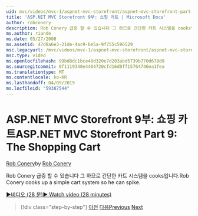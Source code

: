 ```yaml
---
uid: mvc/videos/mvc-1/aspnet-mvc-storefront/aspnet-mvc-storefront-part-9-the-shopping-cart
title: 'ASP.NET MVC Storefront 9부: 쇼핑 카트 | Microsoft Docs'
author: robconery
description: Rob Conery 급증 할 수 있습니다 그 하므로 간단한 카트 시스템을 cooks입니다.
ms.author: riande
ms.date: 05/27/2008
ms.assetid: 47d8a6e3-21de-4ac9-be5a-9f755c596529
msc.legacyurl: /mvc/videos/mvc-1/aspnet-mvc-storefront/aspnet-mvc-storefront-part-9-the-shopping-cart
msc.type: video
ms.openlocfilehash: 99bd8dc1bce48d320e7d203abd5739b770d678d9
ms.sourcegitcommit: 0f1119340e4464720cfd16d0ff15764746ea1fea
ms.translationtype: MT
ms.contentlocale: ko-KR
ms.lasthandoff: 04/09/2019
ms.locfileid: "59387544"
---
```

# <a name="aspnet-mvc-storefront-part-9-the-shopping-cart"></a><span data-ttu-id="0557f-103">ASP.NET MVC Storefront 9부: 쇼핑 카트</span><span class="sxs-lookup"><span data-stu-id="0557f-103">ASP.NET MVC Storefront Part 9: The Shopping Cart</span></span>

<span data-ttu-id="0557f-104">[Rob Conery](https://github.com/robconery)</span><span class="sxs-lookup"><span data-stu-id="0557f-104">by [Rob Conery](https://github.com/robconery)</span></span>

<span data-ttu-id="0557f-105">Rob Conery 급증 할 수 있습니다 그 하므로 간단한 카트 시스템을 cooks입니다.</span><span class="sxs-lookup"><span data-stu-id="0557f-105">Rob Conery cooks up a simple cart system so he can spike.</span></span>

[<span data-ttu-id="0557f-106">&#9654;비디오 (28 분)</span><span class="sxs-lookup"><span data-stu-id="0557f-106">&#9654; Watch video (28 minutes)</span></span>](https://channel9.msdn.com/Blogs/ASP-NET-Site-Videos/aspnet-mvc-storefront-part-9-the-shopping-cart)

> [!div class="step-by-step"]
> <span data-ttu-id="0557f-107">[이전](aspnet-mvc-storefront-part-8-testing-controllers-iteration-1-complete.md)
> [다음](aspnet-mvc-storefront-part-10-shopping-cart-refactor-and-authorization.md)</span><span class="sxs-lookup"><span data-stu-id="0557f-107">[Previous](aspnet-mvc-storefront-part-8-testing-controllers-iteration-1-complete.md)
[Next](aspnet-mvc-storefront-part-10-shopping-cart-refactor-and-authorization.md)</span></span>
